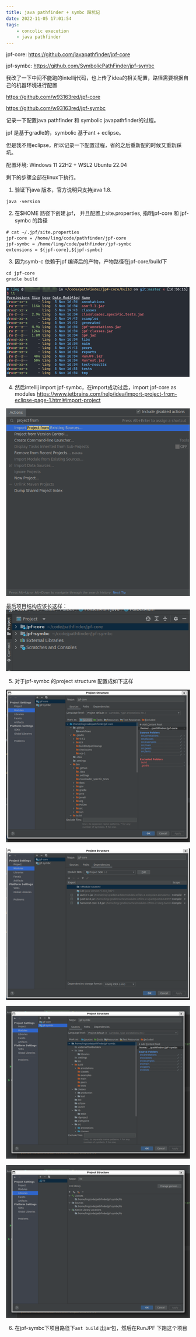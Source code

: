 ```yaml
---
title: java pathfinder + symbc 踩坑记
date: 2022-11-05 17:01:54
tags:
    - concolic execution
    - java pathfinder
---
```

jpf-core: https://github.com/javapathfinder/jpf-core

jpf-symbc: https://github.com/SymbolicPathFinder/jpf-symbc

我改了一下中间不能跑的intellij代码，也上传了idea的相关配置，路径需要根据自己的机器环境进行配置

https://github.com/w93163red/jpf-core

https://github.com/w93163red/jpf-symbc


记录一下配置java pathfinder 和 symbolic javapathfinder的过程。

jpf 是基于gradle的，symbolic 基于ant + eclipse。

但是我不用eclipse，所以记录一下配置过程，省的之后重新配的时候又重新踩坑。

配置环境: Windows 11 22H2 + WSL2 Ubuntu 22.04

剩下的步骤全部在linux下执行。


1. 验证下java 版本，官方说明只支持java 1.8.
```shell
java -version
```
2. 在$HOME 路径下创建.jpf， 并且配置上site.properties, 指明jpf-core 和 jpf-symbc 的路径
```shell
# cat ~/.jpf/site.properties
jpf-core = /home/ling/code/pathfinder/jpf-core
jpf-symbc = /home/ling/code/pathfinder/jpf-symbc
extensions = ${jpf-core},${jpf-symbc}
```

3. 因为symb-c 依赖于jpf 编译后的产物，产物路径在jpf-core/build下
```shell
cd jpf-core
gradle build
```
![路径](/img/jpf-path.png)

4. 然后intellij import jpf-symbc，在import成功过后，import jpf-core as modules
https://www.jetbrains.com/help/idea/import-project-from-eclipse-page-1.html#import-project

![intellij 导入项目](/img/jpf-import-project.png)

最后项目结构应该长这样：
![项目结构](/img/jpf-project-structure.png)


5. 对于jpf-symbc 的project structure 配置成如下这样

![jpf-core 配置截图1](/img/jpf-modules-jpf-core.png)

![jpf-core 配置截图2](/img/jpf-modules-jpf-core-2.png)


![jpf-symbc 配置截图1](/img/jpf-symbc.png)

![jpf lib 配置截图](/img/jpf-lib.png)


6. 在jpf-symbc下项目路径下`ant build` 出jar包，然后在RunJPF 下跑这个项目